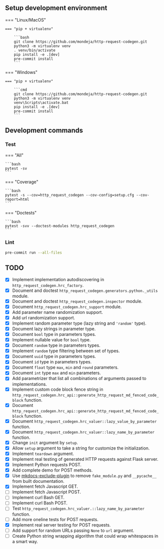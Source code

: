 
## Setup development environment


=== "Linux/MacOS"

    === "pip + virtualenv"

        ```bash
        git clone https://github.com/mondeja/http-request-codegen.git
        python3 -m virtualenv venv
        . venv/bin/activate
        pip install -e .[dev]
        pre-commit install
        ```

=== "Windows"

    === "pip + virtualenv"

        ```cmd
        git clone https://github.com/mondeja/http-request-codegen.git
        python3 -m virtualenv venv
        venv\Scripts\activate.bat
        pip install -e .[dev]
        pre-commit install
        ```

## Development commands

### Test

=== "All"

    ```bash
    pytest -sv
    ```

=== "Coverage"

    ```bash
    pytest -s --cov=http_request_codegen --cov-config=setup.cfg --cov-report=html
    ```

=== "Doctests"

    ```bash
    pytest -svv --doctest-modules http_request_codegen
    ```

### Lint

```bash
pre-commit run --all-files
```

## TODO

- [x] Implement implementation autodiscovering in
 `http_request_codegen.hrc_factory`.
- [x] Document and doctest `http_request_codegen.generators.python._utils`
 module.
- [x] Document and doctest `http_request_codegen.inspector` module.
- [x] Document `http_request_codegen.hrc_support` module.
- [x] Add parameter name randomization support.
- [x] Add url randomization support.
- [x] Implement random parameter type (lazy string and `'random'` type).
- [x] Document lazy strings in parameter type.
- [x] Document ``bool`` type in parameters types.
- [x] Implement nullable value for ``bool`` type.
- [x] Document ``random`` type in parameters types.
- [x] Implement ``random`` type filtering between set of types.
- [x] Document ``uuid`` type in parameters types.
- [x] Document ``id`` type in parameters types.
- [x] Document ``float`` type ``max``, ``min`` and ``round`` parameters.
- [x] Document ``int`` type ``max`` and ``min`` parameters.
- [x] Add parametrizer that list all combinations of arguments passed to
 implementations.
- [x] Implement custom code block fence string in
 `http_request_codegen.hrc_api::generate_http_request_md_fenced_code_block` function.
- [x] Document `http_request_codegen.hrc_api::generate_http_request_md_fenced_code_block`
 function.
- [x] Document `http_request_codegen.hrc_valuer::lazy_value_by_parameter` function.
- [x] Document `http_request_codegen.hrc_valuer::lazy_name_by_parameter` function.
- [x] Change `init` argument by `setup`.
- [x] Allow `setup` argument to take a string for customize the initialization.
- [x] Implement `teardown` argument.
- [x] Implement real testing of generated HTTP requests against Flask server.
- [x] Implement Python requests POST.
- [x] Add complete demo for POST methods.
- [x] Use [mkdocs-exclude-plugin](https://github.com/apenwarr/mkdocs-exclude)
 to remove `fake_module.py` and `__pycache__` from built documentation.
- [x] Implement fetch Javascript GET. 
- [ ] Implement fetch Javascript POST. 
- [ ] Implement curl Bash GET. 
- [ ] Implement curl Bash POST. 
- [ ] Test ``http_request_codegen.hrc_valuer.::lazy_name_by_parameter`` function.
- [ ] Add more oneline tests for POST requests.
- [x] Implement real server testing for POST requests.
- [ ] Add support for random URLs passing ``None`` to ``url`` argument.
- [ ] Create Python string wrapping algorithm that could wrap whitespaces in a
 smart way.
